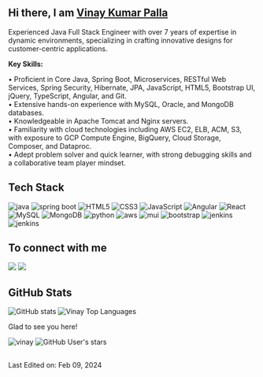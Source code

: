 <h2>Hi there, I am <a  href="https://vk46.github.io/" target="_blank">Vinay Kumar Palla</a></h2>

Experienced Java Full Stack Engineer with over 7 years of expertise in dynamic environments, specializing in crafting innovative designs for customer-centric applications.

**Key Skills:**

• Proficient in Core Java, Spring Boot, Microservices, RESTful Web Services, Spring Security, Hibernate, JPA, JavaScript, HTML5, Bootstrap UI, jQuery, TypeScript, Angular, and Git.<br>
• Extensive hands-on experience with MySQL, Oracle, and MongoDB databases.<br>
• Knowledgeable in Apache Tomcat and Nginx servers.<br>
• Familiarity with cloud technologies including AWS EC2, ELB, ACM, S3, with exposure to GCP Compute Engine, BigQuery, Cloud Storage, Composer, and Dataproc.<br>
• Adept problem solver and quick learner, with strong debugging skills and a collaborative team player mindset.<br>

<h2>Tech Stack</h2>

<div>
  <img  alt="java" src ="https://img.shields.io/badge/Java-ED8B00?style=for-the-badge&logo=java&logoColor=white"/>
  <img  alt="spring boot" src ="https://img.shields.io/badge/Spring-6DB33F?style=for-the-badge&logo=spring&logoColor=white"/>
  <img  alt="HTML5" src="https://img.shields.io/badge/html5-%23E34F26.svg?style=for-the-badge&logo=html5&logoColor=white"/>
  <img  alt="CSS3" src="https://img.shields.io/badge/css3-%231572B6.svg?style=for-the-badge&logo=css3&logoColor=white"/>
  <img  alt="JavaScript" src="https://img.shields.io/badge/javascript-%23323330.svg?style=for-the-badge&logo=javascript&logoColor=%23F7DF1E"/>
  <img  alt="Angular" src="https://img.shields.io/badge/angular-%2320232a.svg?style=for-the-badge&logo=angular&logoColor=%2361DAFB"/>
  <img  alt="React" src="https://img.shields.io/badge/react-35495E?style=for-the-badge&logo=react&logoColor=4FC08D"/>
  <img  alt="MySQL" src ="https://img.shields.io/badge/mySQL-%23336791.svg?style=for-the-badge&logo=mysql&logoColor=white"/>
  <img  alt="MongoDB" src ="https://img.shields.io/badge/MongoDB-%234ea94b.svg?style=for-the-badge&logo=mongodb&logoColor=white"/>
  <img  alt="python" src ="https://img.shields.io/badge/Python-14354C?style=for-the-badge&logo=python&logoColor=white"/>
  <img  alt="aws" src ="https://img.shields.io/badge/Amazon_AWS-232F3E?style=for-the-badge&logo=amazon-aws&logoColor=white"/>
  <img  alt="mui" src ="https://img.shields.io/badge/Material--UI-0081CB?style=for-the-badge&logo=material-ui&logoColor=white"/>
  <img  alt="bootstrap" src ="https://img.shields.io/badge/Bootstrap-563D7C?style=for-the-badge&logo=bootstrap&logoColor=white"/>
  <img  alt="jenkins" src ="https://img.shields.io/badge/git-%23E34F26.svg?style=for-the-badge&logo=git&logoColor=white"/>
  <img  alt="jenkins" src ="https://img.shields.io/badge/jenkins-%23E34F26.svg?style=for-the-badge&logo=jenkins&logoColor=white"/>
</div>

<h2>To connect with me</h2>

<p align = "center">
  
[<img src ="https://img.shields.io/badge/portfolio-%23.svg?&style=for-the-badge&logo=&logoColor=white%22">](https://vk46.github.io/)
[<img src="https://img.shields.io/badge/linkedin-%230077B5.svg?&style=for-the-badge&logo=linkedin&logoColor=white" />](https://www.linkedin.com/in/imvk46/)
  
</p>

<h2>GitHub Stats</h2>

![GitHub stats](https://github-readme-streak-stats.herokuapp.com/?user=vk46&theme=light&hide_border=true&card_width=330&date_format=M%20j%5B%2C%20Y%5D)
<img src="https://github-readme-stats.vercel.app/api/top-langs/?username=vk46&layout=compact&theme=light&hide_border=true" alt="Vinay Top Languages"/><br>

Glad to see you here! <p> <img src="https://komarev.com/ghpvc/?username=vk46" alt="vinay" /> ![GitHub User's stars](https://img.shields.io/github/stars/vk46) </p>

<h2></h2>

Last Edited on: Feb 09, 2024

